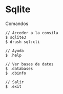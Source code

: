 Sqlite
========

Comandos
```
// Acceder a la consila
$ sqlite3
$ drush sql:cli

// Ayuda
$ .help

// Ver bases de datos
$ .databases
$ .dbinfo

// Salir
$ .exit
```